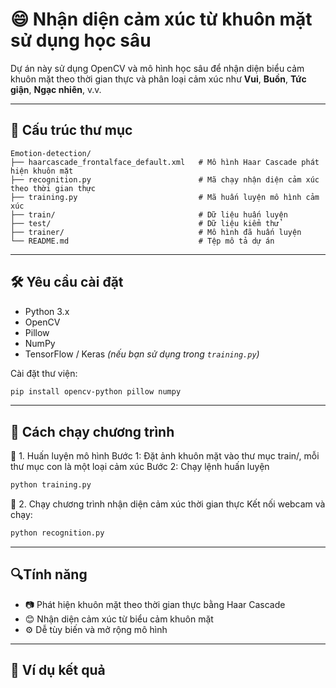 # 😄 Nhận diện cảm xúc từ khuôn mặt sử dụng học sâu

Dự án này sử dụng OpenCV và mô hình học sâu để nhận diện biểu cảm khuôn mặt theo thời gian thực và phân loại cảm xúc như **Vui**, **Buồn**, **Tức giận**, **Ngạc nhiên**, v.v.

---

## 📁 Cấu trúc thư mục

```
Emotion-detection/
├── haarcascade_frontalface_default.xml   # Mô hình Haar Cascade phát hiện khuôn mặt
├── recognition.py                        # Mã chạy nhận diện cảm xúc theo thời gian thực
├── training.py                           # Mã huấn luyện mô hình cảm xúc
├── train/                                # Dữ liệu huấn luyện
├── test/                                 # Dữ liệu kiểm thử
├── trainer/                              # Mô hình đã huấn luyện
└── README.md                             # Tệp mô tả dự án
```
---

## 🛠️ Yêu cầu cài đặt

- Python 3.x
- OpenCV
- Pillow
- NumPy
- TensorFlow / Keras *(nếu bạn sử dụng trong `training.py`)*

Cài đặt thư viện:

```bash
pip install opencv-python pillow numpy
```

---

## 🚀 Cách chạy chương trình
🔧 1. Huấn luyện mô hình
Bước 1: Đặt ảnh khuôn mặt vào thư mục train/, mỗi thư mục con là một loại cảm xúc 
Bước 2: Chạy lệnh huấn luyện
```bash
python training.py
```
🎥 2. Chạy chương trình nhận diện cảm xúc thời gian thực
Kết nối webcam và chạy:
```bash
python recognition.py
```

---

## 🔍Tính năng
- 📷 Phát hiện khuôn mặt theo thời gian thực bằng Haar Cascade
- 😊 Nhận diện cảm xúc từ biểu cảm khuôn mặt
- ⚙️ Dễ tùy biến và mở rộng mô hình

---

## 📸 Ví dụ kết quả



